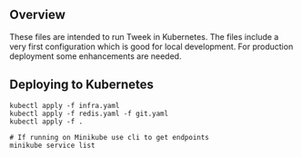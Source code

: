 ## Overview
These files are intended to run Tweek in Kubernetes. The files include a very first configuration which is good for local development. For production deployment some enhancements are needed.

## Deploying to Kubernetes
```
kubectl apply -f infra.yaml
kubectl apply -f redis.yaml -f git.yaml
kubectl apply -f .

# If running on Minikube use cli to get endpoints
minikube service list
```
